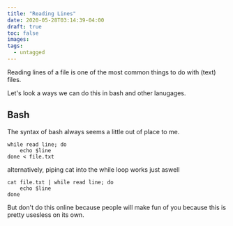 ```yaml
---
title: "Reading Lines"
date: 2020-05-28T03:14:39-04:00
draft: true
toc: false
images:
tags: 
  - untagged
---
```


Reading lines of a file is one of the most common things to do with (text) files.

Let's look a ways we can do this in bash and other lanugages.

## Bash

The syntax of bash always seems a little out of place to me.

```shell
while read line; do
    echo $line
done < file.txt
```

alternatively, piping cat into the while loop works just aswell

```shell
cat file.txt | while read line; do
    echo $line
done
```

But don't do this online because people will make fun of you because this is pretty usesless
on its own.
